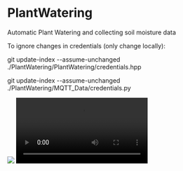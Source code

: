 # PlantWatering
Automatic Plant Watering and collecting soil moisture data

To ignore changes in credentials (only change locally):

git update-index --assume-unchanged ./PlantWatering/PlantWatering/credentials.hpp

git update-index --assume-unchanged ./PlantWatering/MQTT_Data/credentials.py

<img src="./photo/IMG_20230326_100836.jpg">
<video src="./photo/VID_20230604_092944.mp4">
